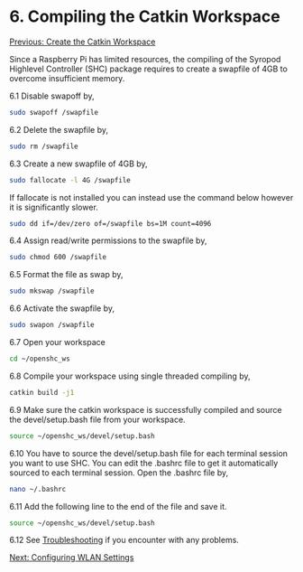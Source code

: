 # 6. Compiling the Catkin Workspace

[Previous: Create the Catkin Workspace](shc_raspi_compile_workspace.md)

Since a Raspberry Pi has limited resources, the compiling of the Syropod Highlevel Controller (SHC) package requires to create a swapfile of 4GB to overcome insufficient memory.

6.1 Disable swapoff by,

```bash
sudo swapoff /swapfile
```

6.2 Delete the swapfile by,

```bash
sudo rm /swapfile
```

6.3 Create a new swapfile of 4GB by,

```bash
sudo fallocate -l 4G /swapfile
```

If fallocate is not installed you can instead use the command below however it is significantly slower.

```bash
sudo dd if=/dev/zero of=/swapfile bs=1M count=4096
```

6.4 Assign read/write permissions to the swapfile by,

```bash
sudo chmod 600 /swapfile
```

6.5 Format the file as swap by,

```bash
sudo mkswap /swapfile
```

6.6 Activate the swapfile by,

```bash
sudo swapon /swapfile
```

6.7 Open your workspace

```bash
cd ~/openshc_ws
```

6.8 Compile your workspace using single threaded compiling by,

```bash
catkin build -j1
```

6.9 Make sure the catkin workspace is successfully compiled and source the devel/setup.bash file from your workspace.

```bash
source ~/openshc_ws/devel/setup.bash
```

6.10 You have to source the devel/setup.bash file for each terminal session you want to use SHC. You can edit the .bashrc file to get it automatically sourced to each terminal session. Open the .bashrc file by,

```bash
nano ~/.bashrc
```

6.11 Add the following line to the end of the file and save it.

```bash
source ~/openshc_ws/devel/setup.bash
```

6.12 See [Troubleshooting](troubleshooting.md) if you encounter with any problems.

[Next: Configuring WLAN Settings](shc_raspi_configure_wlan.md)
